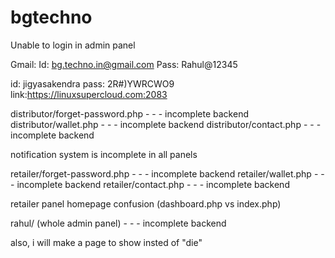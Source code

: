# bgtechno

Unable to login in admin panel



Gmail:
Id: bg.techno.in@gmail.com
Pass: Rahul@12345




id: jigyasakendra
pass: 2R#)YWRCWO9
link:https://linuxsupercloud.com:2083


distributor/forget-password.php  - - -  incomplete backend
distributor/wallet.php  - - -  incomplete backend
distributor/contact.php  - - -  incomplete backend

notification system is incomplete in all panels

retailer/forget-password.php  - - -  incomplete backend
retailer/wallet.php  - - -  incomplete backend
retailer/contact.php  - - -  incomplete backend

retailer panel homepage confusion (dashboard.php vs index.php)

rahul/   (whole admin panel)  - - -  incomplete backend








also, i will make a page to show insted of "die"
